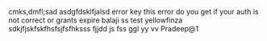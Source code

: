 
cmks,dmfl;sad
asdgfdsklfjalsd
error key
this error do you get if your auth is not correct or grants expire balaji
ss
test yellowfinza
sdkjfjskfskfhsfsjfsfhksss
fjjdd
js
fss
ggl
yy
vv
Pradeep@1
